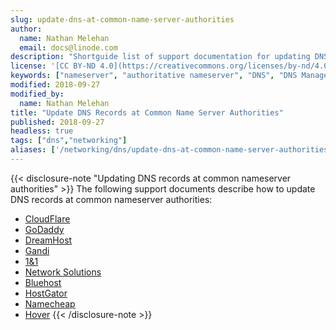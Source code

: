 ```yaml
---
slug: update-dns-at-common-name-server-authorities
author:
  name: Nathan Melehan
  email: docs@linode.com
description: "Shortguide list of support documentation for updating DNS records at common name server authorities"
license: '[CC BY-ND 4.0](https://creativecommons.org/licenses/by-nd/4.0)'
keywords: ["nameserver", "authoritative nameserver", "DNS", "DNS Manager"]
modified: 2018-09-27
modified_by:
  name: Nathan Melehan
title: "Update DNS Records at Common Name Server Authorities"
published: 2018-09-27
headless: true
tags: ["dns","networking"]
aliases: ['/networking/dns/update-dns-at-common-name-server-authorities/']
---
```


{{< disclosure-note "Updating DNS records at common nameserver authorities" >}}
The following support documents describe how to update DNS records at common nameserver authorities:

-   [CloudFlare](https://support.cloudflare.com/hc/en-us/articles/200168686-What-do-I-do-if-I-changed-my-server-IP-address-or-hosting-provider-)
-   [GoDaddy](https://www.godaddy.com/help/manage-dns-zone-files-680)
-   [DreamHost](https://help.dreamhost.com/hc/en-us/articles/215414867-How-do-I-add-custom-DNS-records)
-   [Gandi](https://doc.gandi.net/en/dns/zone)
-   [1&1](https://www.1and1.com/help/domains/configuring-your-ip-address/connecting-a-domain-to-a-static-ip-address/)
-   [Network Solutions](http://www.networksolutions.com/support/how-to-manage-advanced-dns-records/)
-   [Bluehost](https://my.bluehost.com/hosting/help/559)
-   [HostGator](https://support.hostgator.com/articles/manage-dns-records-with-hostgatorenom)
-   [Namecheap](https://www.namecheap.com/support/knowledgebase/article.aspx/319/2237/how-can-i-set-up-an-a-address-record-for-my-domain)
-   [Hover](https://help.hover.com/hc/en-us/articles/217282457-How-to-Edit-DNS-records-A-AAAA-CNAME-MX-TXT-SRV-)
{{< /disclosure-note >}}
